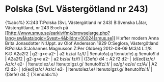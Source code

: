 # Polska (SvL Västergötland nr 243)

{%abc%}
X:243
T:Polska (SvL Västergötland nr 243)
B:Svenska Låtar, Västergötland, nr 243
B:och på [[http://www.smus.se/earkiv/fmk/browselarge.php?lang=sw&katalogid=Svest+4&bildnr=00024|smus.se]]
H:efter modern Anna Brita Jonasdotter
N:Uppt. av Olof Andersson 1929
O:Seglora, Västergötland
R:Polska
S:Johannes Magnusson
Z:Per Oldberg 2012-08-09
M:3/4
L:1/8
K:D
A2a2f2 | g2-g>e a2- | a2 bz/a/ fz/f/ | !tenuto!a(.g !tenuto!e).g !tenuto!f.d | A2a2f2 | g2-g>e a2- |
a2 bz/a/ fz/f/ | ((3efe) d4 :: A2 f2 d2- | (d{ed})z/c/ Az/c/ e2- | !tenuto!ez/.e/ !tenuto!gz/.g/ !tenuto!fz/.f/ | 
az/g/ ez/e/ cz/A/ | A2 f2 d2- | (d{ed})z/c/ Az/c/ e2- | !tenuto!ez/.e/ !tenuto!gz/.g/ !tenuto!fz/.f/ | ((3efe) d4 :| 
{%endabc%}
